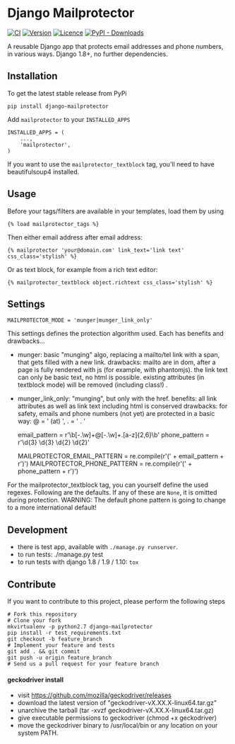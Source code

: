 # Django Mailprotector

[![CI](https://img.shields.io/github/workflow/status/bnzk/django-mailprotector/CI.svg?style=flat-square&logo=github)](https://pypi.python.org/pypi/django-mailprotector/)
[![Version](https://img.shields.io/pypi/v/django-mailprotector.svg?style=flat-square "Licence")](https://pypi.python.org/pypi/django-mailprotector/)
[![Licence](https://img.shields.io/github/license/bnzk/django-mailprotector.svg?style=flat-square "Licence")](https://pypi.python.org/pypi/django-mailprotector/)
[![PyPI - Downloads](https://img.shields.io/pypi/dm/djangocms-misc?style=flat-square)](https://pypistats.org/packages/django-mailprotector)

A reusable Django app that protects email addresses and phone numbers, in various ways. Django 1.8+, no further dependencies.


## Installation

To get the latest stable release from PyPi

    pip install django-mailprotector

Add `mailprotector` to your `INSTALLED_APPS`

    INSTALLED_APPS = (
        ...,
        'mailprotector',
    )
    
If you want to use the `mailprotector_textblock` tag, you'll need to have beautifulsoup4 installed.


## Usage

Before your tags/filters are available in your templates, load them by using

	{% load mailprotector_tags %}

Then either email address after email address:

	{% mailprotector 'your@domain.com' link_text='link text' css_class='stylish' %}

Or as text block, for example from a rich text editor:

	{% mailprotector_textblock object.richtext css_class='stylish' %}


## Settings

    MAILPROTECTOR_MODE = 'munger|munger_link_only'

This settings defines the protection algorithm used. Each has benefits and drawbacks...

- munger: basic "munging" algo, replacing a mailto/tel link with a span, that gets filled with a new link. 
    drawbacks: mailto are in dom, after a page is fully rendered with js (for example, with phantomjs). the link
    text can only be basic text, no html is possible. existing attributes (in textblock mode) will be removed (including class!) .
- munger_link_only: "munging", but only with the href. 
    benefits: all link attributes as well as link text including html is conserved
    drawbacks: for safety, emails and phone numbers (not yet) are protected in a basic way: @ = ' (at) ', . = ' . '
 
 
    email_pattern = r'\b[-.\w]+@[-.\w]+\.[a-z]{2,6}\b'
    phone_pattern = r'\d{3} \d{3} \d{2} \d{2}'

    MAILPROTECTOR_EMAIL_PATTERN = re.compile(r'(' + email_pattern + r')')
    MAILPROTECTOR_PHONE_PATTERN = re.compile(r'(' + phone_pattern + r')')
 
For the mailprotector_textblock tag, you can yourself define the used regexes. Following are the
defaults. If any of these are `None`, it is omitted during protection. 
WARNING: The default phone pattern is going to change to a more
international default!


## Development

- there is test app, available with `./manage.py runserver`.
- to run tests: ./manage.py test
- to run tests with django 1.8 / 1.9 / 1.10: `tox`


## Contribute

If you want to contribute to this project, please perform the following steps

    # Fork this repository
    # Clone your fork
    mkvirtualenv -p python2.7 django-mailprotector
    pip install -r test_requirements.txt
    git checkout -b feature_branch
    # Implement your feature and tests
    git add . && git commit
    git push -u origin feature_branch
    # Send us a pull request for your feature branch

#### geckodriver install

- visit https://github.com/mozilla/geckodriver/releases
- download the latest version of "geckodriver-vX.XX.X-linux64.tar.gz"
- unarchive the tarball (tar -xvzf geckodriver-vX.XX.X-linux64.tar.gz)
- give executable permissions to geckodriver (chmod +x geckodriver)
- move the geckodriver binary to /usr/local/bin or any location on your system PATH.
